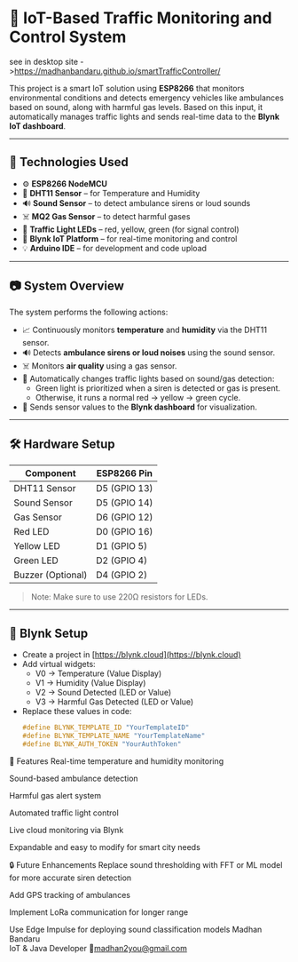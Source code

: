 # 🚦 IoT-Based Traffic Monitoring and Control System
see in desktop site ->https://madhanbandaru.github.io/smartTrafficController/ 

This project is a smart IoT solution using **ESP8266** that monitors environmental conditions and detects emergency vehicles like ambulances based on sound, along with harmful gas levels. Based on this input, it automatically manages traffic lights and sends real-time data to the **Blynk IoT dashboard**.

---

## 🔧 Technologies Used

- ⚙️ **ESP8266 NodeMCU**
- 💨 **DHT11 Sensor** – for Temperature and Humidity
- 🔊 **Sound Sensor** – to detect ambulance sirens or loud sounds
- ☠️ **MQ2 Gas Sensor** – to detect harmful gases
- 🚦 **Traffic Light LEDs** – red, yellow, green (for signal control)
- 📡 **Blynk IoT Platform** – for real-time monitoring and control
- 💡 **Arduino IDE** – for development and code upload

---

## 📷 System Overview

The system performs the following actions:
- 📈 Continuously monitors **temperature** and **humidity** via the DHT11 sensor.
- 🔊 Detects **ambulance sirens or loud noises** using the sound sensor.
- ☠️ Monitors **air quality** using a gas sensor.
- 🚦 Automatically changes traffic lights based on sound/gas detection:
  - Green light is prioritized when a siren is detected or gas is present.
  - Otherwise, it runs a normal red → yellow → green cycle.
- 📲 Sends sensor values to the **Blynk dashboard** for visualization.

---

## 🛠️ Hardware Setup

| Component        | ESP8266 Pin |
|------------------|-------------|
| DHT11 Sensor     | D5 (GPIO 13)|
| Sound Sensor     | D5 (GPIO 14)|
| Gas Sensor       | D6 (GPIO 12)|
| Red LED          | D0 (GPIO 16)|
| Yellow LED       | D1 (GPIO 5) |
| Green LED        | D2 (GPIO 4) |
| Buzzer (Optional)| D4 (GPIO 2) |

> Note: Make sure to use 220Ω resistors for LEDs.

---

## 📲 Blynk Setup

- Create a project in [https://blynk.cloud](https://blynk.cloud)
- Add virtual widgets:
  - V0 → Temperature (Value Display)
  - V1 → Humidity (Value Display)
  - V2 → Sound Detected (LED or Value)
  - V3 → Harmful Gas Detected (LED or Value)
- Replace these values in code:
  ```cpp
  #define BLYNK_TEMPLATE_ID "YourTemplateID"
  #define BLYNK_TEMPLATE_NAME "YourTemplateName"
  #define BLYNK_AUTH_TOKEN "YourAuthToken"
📌 Features
Real-time temperature and humidity monitoring

Sound-based ambulance detection

Harmful gas alert system

Automated traffic light control

Live cloud monitoring via Blynk

Expandable and easy to modify for smart city needs

🔒 Future Enhancements
Replace sound thresholding with FFT or ML model for more accurate siren detection

Add GPS tracking of ambulances

Implement LoRa communication for longer range

Use Edge Impulse for deploying sound classification models
Madhan Bandaru       
IoT & Java Developer
📧madhan2you@gmail.com
